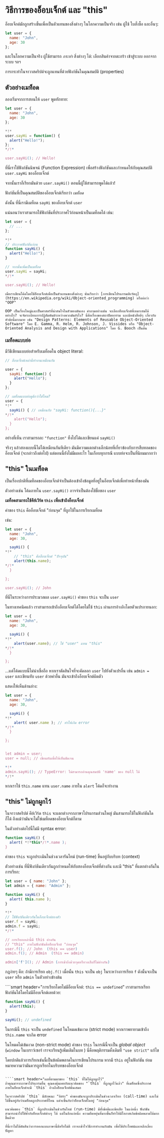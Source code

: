 # วิธีการของอ็อบเจ็กต์ และ "this"

อ็อบเจ็กต์มักถูกสร้างขึ้นเพื่อเป็นตัวแทนของสิ่งต่างๆ ในโลกความเป็นจริง เช่น ผู้ใช้ ใบสั่งซื้อ และอื่นๆ:

```js
let user = {
  name: "John",
  age: 30
};
```

และในโลกความเป็นจริง ผู้ใช้สามารถ *กระทำ* สิ่งต่างๆ ได้: เลือกสินค้าจากตะกร้า เข้าสู่ระบบ ออกจากระบบ ฯลฯ 

การกระทำในจาวาสคริปต์จะถูกแทนที่ด้วยฟังก์ชันในคุณสมบัติ (properties)

## ตัวอย่างเมท็อด

ลองเริ่มจากการสอนให้ `user` พูดทักทาย:

```js run
let user = {
  name: "John",
  age: 30
};

*!*
user.sayHi = function() {
  alert("Hello!");
};
*/!*

user.sayHi(); // Hello!
```

ที่นี่เราใช้ฟังก์ชันนิพจน์ (Function Expression) เพื่อสร้างฟังก์ชันและกำหนดให้กับคุณสมบัติ `user.sayHi` ของอ็อบเจ็กต์

จากนั้นเราก็เรียกมันด้วย `user.sayHi()` ตอนนี้ผู้ใช้สามารถพูดได้แล้ว!

ฟังก์ชันที่เป็นคุณสมบัติของอ็อบเจ็กต์เรียกว่า *เมท็อด*

ดังนั้น ที่นี่เรามีเมท็อด `sayHi` ของอ็อบเจ็กต์ `user`

แน่นอนว่าเราสามารถใช้ฟังก์ชันที่ประกาศไว้ก่อนหน้าเป็นเมท็อดได้ เช่น:

```js run
let user = {
  // ...
};

*!*
// ประกาศฟังก์ชันก่อน
function sayHi() {
  alert("Hello!");
}

// จากนั้นเพิ่มเป็นเมท็อด
user.sayHi = sayHi;
*/!*

user.sayHi(); // Hello!
```

```smart header="การเขียนโปรแกรมเชิงวัตถุ"
เมื่อเราเขียนโค้ดโดยใช้อ็อบเจ็กต์เพื่อเป็นตัวแทนของสิ่งต่างๆ นั่นเรียกว่า [การเขียนโปรแกรมเชิงวัตถุ](https://en.wikipedia.org/wiki/Object-oriented_programming) หรือย่อว่า "OOP"

OOP เป็นเรื่องใหญ่และเป็นศาสตร์ที่น่าสนใจในตัวของมันเอง คำถามอย่างเช่น จะเลือกอ็อบเจ็กต์ที่เหมาะสมได้อย่างไร? จะจัดระเบียบการปฏิสัมพันธ์ระหว่างพวกมันยังไง? นี่คือเรื่องของสถาปัตยกรรม และมีหนังสือดีๆ เกี่ยวกับหัวข้อนี้มากมาย เช่น "Design Patterns: Elements of Reusable Object-Oriented Software" โดย E. Gamma, R. Helm, R. Johnson, J. Vissides หรือ "Object-Oriented Analysis and Design with Applications" โดย G. Booch เป็นต้น
```

### เมท็อดแบบย่อ

มีวิธีเขียนแบบย่อสำหรับเมท็อดใน object literal:

```js
// อ็อบเจ็กต์เหล่านี้ทำงานเหมือนกัน

user = {
  sayHi: function() {
    alert("Hello");
  }
};

// เมท็อดแบบย่อดูดีกว่าใช่ไหม?
user = {
*!*
  sayHi() { // เหมือนกับ "sayHi: function(){...}"
*/!*
    alert("Hello");
  }
};
```

อย่างที่เห็น เราสามารถละ `"function"` ทิ้งไปได้และเขียนแค่ `sayHi()`

จริงๆ แล้วสองแบบนี้ไม่ได้เหมือนกันทีเดียว มันมีความแตกต่างเล็กน้อยที่เกี่ยวข้องกับการสืบทอดของอ็อบเจ็กต์ (จะกล่าวถึงต่อไป) แต่ตอนนี้ยังไม่มีผลอะไร ในเกือบทุกกรณี แบบย่อจะเป็นที่นิยมมากกว่า

## "this" ในเมท็อด

เป็นเรื่องปกติที่เมท็อดของอ็อบเจ็กต์จำเป็นต้องเข้าถึงข้อมูลที่อยู่ในอ็อบเจ็กต์เพื่อทำหน้าที่ของมัน

ตัวอย่างเช่น โค้ดภายใน `user.sayHi()` อาจจำเป็นต้องใช้ชื่อของ `user`

**เมท็อดสามารถใช้คีย์เวิร์ด `this` เพื่อเข้าถึงอ็อบเจ็กต์**

ค่าของ `this` คืออ็อบเจ็กต์ "ก่อนจุด" ที่ถูกใช้ในการเรียกเมท็อด

เช่น:

```js run
let user = {
  name: "John",
  age: 30,

  sayHi() {
*!*
    // "this" คืออ็อบเจ็กต์ "ปัจจุบัน"
    alert(this.name);
*/!*
  }

};

user.sayHi(); // John
```

ที่นี่ในระหว่างการประมวลผล `user.sayHi()` ค่าของ `this` จะเป็น `user`

ในทางเทคนิคแล้ว เราสามารถเข้าถึงอ็อบเจ็กต์ได้โดยไม่ใช้ `this` ผ่านการอ้างอิงโดยตัวแปรภายนอก:

```js
let user = {
  name: "John",
  age: 30,

  sayHi() {
*!*
    alert(user.name); // ใช้ "user" แทน "this"
*/!*
  }

};
```

...แต่โค้ดแบบนี้ไม่น่าเชื่อถือ หากเราตัดสินใจที่จะคัดลอก `user` ไปยังตัวแปรอื่น เช่น `admin = user` และเขียนทับ `user` ด้วยค่าอื่น มันจะเข้าถึงอ็อบเจ็กต์ผิดตัว

แสดงให้เห็นด้านล่าง:

```js run
let user = {
  name: "John",
  age: 30,

  sayHi() {
*!*
    alert( user.name ); // ทำให้เกิด error  
*/!*
  }

};


let admin = user;
user = null; // เขียนทับเพื่อให้เห็นชัดเจน

*!*
admin.sayHi(); // TypeError: ไม่สามารถอ่านคุณสมบัติ 'name' ของ null ได้
*/!*
```

หากเราใช้ `this.name` แทน `user.name` ภายใน `alert` โค้ดก็จะทำงาน

## "this" ไม่ถูกผูกไว้

ในจาวาสคริปต์ คีย์เวิร์ด `this` จะแตกต่างจากภาษาโปรแกรมส่วนใหญ่ มันสามารถใช้ในฟังก์ชันใดก็ได้ ถึงแม้ว่ามันจะไม่ใช่เมท็อดของอ็อบเจ็กต์ก็ตาม

ในตัวอย่างต่อไปนี้ไม่มี syntax error:

```js
function sayHi() {
  alert( *!*this*/!*.name );
}
```

ค่าของ `this` จะถูกประเมินในช่วงเวลารันไทม์ (run-time) ขึ้นอยู่กับบริบท (context)

ตัวอย่างเช่น ที่นี่ฟังก์ชันเดียวกันถูกกำหนดให้กับสองอ็อบเจ็กต์ที่ต่างกัน และมี "this" ที่แตกต่างกันในการเรียก:

```js run
let user = { name: "John" };
let admin = { name: "Admin" };

function sayHi() {
  alert( this.name );
}

*!*
// ใช้ฟังก์ชันเดียวกันในอ็อบเจ็กต์สองตัว
user.f = sayHi;
admin.f = sayHi;
*/!*

// การเรียกเหล่านี้มี this ต่างกัน
// "this" ภายในฟังก์ชันคืออ็อบเจ็กต์ "ก่อนจุด"
user.f(); // John  (this == user)
admin.f(); // Admin  (this == admin)

admin['f'](); // Admin (การเข้าถึงด้วยจุดหรือวงเล็บก็ไม่ต่างกัน)
```

กฎง่ายๆ คือ: ถ้ามีการเรียก `obj.f()` เมื่อนั้น `this` จะเป็น `obj` ในระหว่างการเรียก `f` ดังนั้นจะเป็น `user` หรือ `admin` ในตัวอย่างข้างต้น

````smart header="การเรียกโดยไม่มีอ็อบเจ็กต์: `this == undefined`"
เราสามารถเรียกฟังก์ชันได้โดยไม่มีอ็อบเจ็กต์เลยด้วย:

```js run
function sayHi() {
  alert(this);
}

sayHi(); // undefined
```

ในกรณีนี้ `this` จะเป็น `undefined` ในโหมดเข้มงวด (strict mode) หากเราพยายามเข้าถึง `this.name` จะเกิด error

ในโหมดไม่เข้มงวด (non-strict mode) ค่าของ `this` ในกรณีนี้จะเป็น *global object* (`window` ในเบราว์เซอร์ เราจะเรียนรู้เพิ่มเติมในบท [](info:global-object)) นี่คือพฤติกรรมดั้งเดิมที่ `"use strict"` แก้ไข

โดยปกติแล้วการเรียกเช่นนี้เป็นข้อผิดพลาดในการเขียนโปรแกรม หากมี `this` อยู่ในฟังก์ชัน ย่อมหมายความว่ามันควรถูกเรียกในบริบทของอ็อบเจ็กต์
````

````smart header="ผลที่ตามมาของ `this` ที่ไม่ได้ถูกผูกไว้"
ถ้าคุณมาจากภาษาโปรแกรมอื่น คุณคงคุ้นเคยกับแนวคิดของ "`this` ที่ถูกผูกไว้แล้ว" ที่เมท็อดซึ่งประกาศภายในอ็อบเจ็กต์จะมี `this` อ้างถึงอ็อบเจ็กต์นั้นเสมอ 

ในจาวาสคริปต์ `this` มีลักษณะ "อิสระ" ค่าของมันจะถูกประเมินในช่วงเวลาเรียก (call-time) และไม่ได้ขึ้นอยู่กับว่าเมท็อดถูกประกาศที่ไหน แต่จะขึ้นกับว่าอ็อบเจ็กต์ใดอยู่ "ก่อนจุด"

แนวคิดของ `this` ที่ถูกประเมินในช่วงรันไทม์ (run-time) มีทั้งข้อดีและข้อเสีย ในแง่หนึ่ง ฟังก์ชันสามารถนำไปใช้ซ้ำกับอ็อบเจ็กต์ต่างๆ ได้ แต่ในอีกแง่หนึ่ง ความยืดหยุ่นที่มากขึ้นก็ทำให้มีโอกาสเกิดข้อผิดพลาดได้มากขึ้นด้วย

ที่นี่เราไม่ได้ตัดสินว่าการออกแบบภาษานี้ดีหรือไม่ดี เราจะเข้าใจวิธีการทำงานกับมัน เพื่อใช้ประโยชน์และหลีกเลี่ยงปัญหา
````